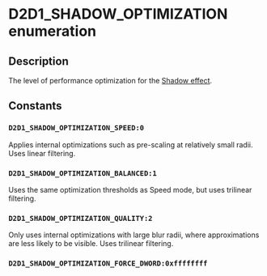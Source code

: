 # D2D1_SHADOW_OPTIMIZATION enumeration

## Description

The level of performance optimization for the [Shadow effect](https://learn.microsoft.com/windows/desktop/Direct2D/drop-shadow).

## Constants

### `D2D1_SHADOW_OPTIMIZATION_SPEED:0`

Applies internal optimizations such as pre-scaling at relatively small radii. Uses linear filtering.

### `D2D1_SHADOW_OPTIMIZATION_BALANCED:1`

Uses the same optimization thresholds as Speed mode, but uses trilinear filtering.

### `D2D1_SHADOW_OPTIMIZATION_QUALITY:2`

Only uses internal optimizations with large blur radii, where approximations are less likely to be visible. Uses trilinear filtering.

### `D2D1_SHADOW_OPTIMIZATION_FORCE_DWORD:0xffffffff`